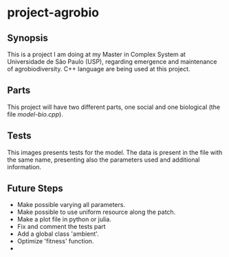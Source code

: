 # project-agrobio

## Synopsis
This is a project I am doing at my Master in Complex System at Universidade de São Paulo (USP), regarding emergence and maintenance of agrobiodiversity. C++ language are being used at this project.

## Parts
This project will have two different parts, one social and one biological (the file *model-bio.cpp*).

## Tests
This images presents tests for the model. The data is present in the file with the same name, presenting also the parameters used and additional information.

## Future Steps
- Make possible varying all parameters.
- Make possible to use uniform resource along the patch.
- Make a plot file in python or julia.
- Fix and comment the tests part
- Add a global class 'ambient'.
- Optimize 'fitness' function.
-
